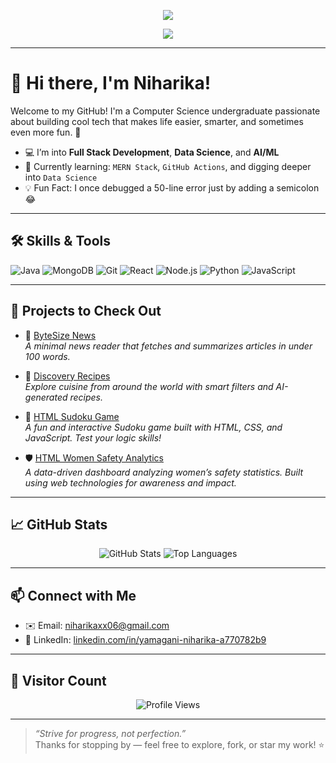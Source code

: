 <!-- Profile Header Banner -->
<p align="center">
  <img src="https://capsule-render.vercel.app/api?type=waving&color=0:8E2DE2,100:4A00E0&height=200&section=header&text=Niharika%20Yamagani&fontSize=40&fontColor=ffffff&animation=fadeIn" />
</p>

<!-- Typing Animation -->
<p align="center">
  <img src="https://readme-typing-svg.herokuapp.com?font=Fira+Code&size=22&pause=1000&color=F700FF&width=435&lines=Hi+I'm+Niharika!;Computer+Science+Undergrad;Full+Stack+Developer;AI+and+ML+Enthusiast" />
</p>

---
# 👋 Hi there, I'm Niharika!

Welcome to my GitHub! I'm a Computer Science undergraduate passionate about building cool tech that makes life easier, smarter, and sometimes even more fun. 🚀

- 💻 I’m into **Full Stack Development**, **Data Science**, and **AI/ML**
- 🌱 Currently learning: `MERN Stack`, `GitHub Actions`, and digging deeper into `Data Science`
- 💡 Fun Fact: I once debugged a 50-line error just by adding a semicolon 😂

---

## 🛠️ Skills & Tools

![Java](https://img.shields.io/badge/Java-ED8B00?style=for-the-badge&logo=java&logoColor=white)
![MongoDB](https://img.shields.io/badge/MongoDB-4DB33D?style=for-the-badge&logo=mongodb&logoColor=white)
![Git](https://img.shields.io/badge/Git-F05032?style=for-the-badge&logo=git&logoColor=white)
![React](https://img.shields.io/badge/React-20232A?style=for-the-badge&logo=react&logoColor=61DAFB)
![Node.js](https://img.shields.io/badge/Node.js-339933?style=for-the-badge&logo=nodedotjs&logoColor=white)
![Python](https://img.shields.io/badge/Python-14354C?style=for-the-badge&logo=python&logoColor=white)
![JavaScript](https://img.shields.io/badge/JavaScript-F7DF1E?style=for-the-badge&logo=javascript&logoColor=black)

---

## 📌 Projects to Check Out

- 📰 [ByteSize News](https://github.com/niharika996/bytesize-news)  
  *A minimal news reader that fetches and summarizes articles in under 100 words.*

- 🍲 [Discovery Recipes](https://github.com/niharika996/dishcovery-backend)  
  *Explore cuisine from around the world with smart filters and AI-generated recipes.*

- 🎯 [HTML Sudoku Game](https://github.com/niharika996/html-sudoku-game)  
  *A fun and interactive Sudoku game built with HTML, CSS, and JavaScript. Test your logic skills!*

- 🛡️ [HTML Women Safety Analytics](https://github.com/niharika996/html-women-safety-analytics)  
  *A data-driven dashboard analyzing women’s safety statistics. Built using web technologies for awareness and impact.*


---

## 📈 GitHub Stats

<p align="center">
  <img src="https://github-readme-stats.vercel.app/api?username=niharika996&show_icons=true&theme=radical" alt="GitHub Stats" />
  <img src="https://github-readme-stats.vercel.app/api/top-langs/?username=niharika996&layout=compact&theme=radical" alt="Top Languages" />
</p>

---

## 📫 Connect with Me

- ✉️ Email: [niharikaxx06@gmail.com](mailto:niharikaxx06@gmail.com)  
- 🔗 LinkedIn: [linkedin.com/in/yamagani-niharika-a770782b9](https://www.linkedin.com/in/yamagani-niharika-a770782b9)

---

## 👀 Visitor Count

<p align="center">
  <img src="https://komarev.com/ghpvc/?username=niharika996&label=Profile%20Views&color=brightgreen&style=flat" alt="Profile Views" />
</p>

---

> _“Strive for progress, not perfection.”_  
Thanks for stopping by — feel free to explore, fork, or star my work! ⭐
